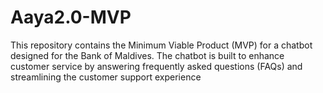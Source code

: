 # Aaya2.0-MVP
This repository contains the Minimum Viable Product (MVP) for a chatbot designed for the Bank of Maldives. The chatbot is built to enhance customer service by answering frequently asked questions (FAQs) and streamlining the customer support experience

